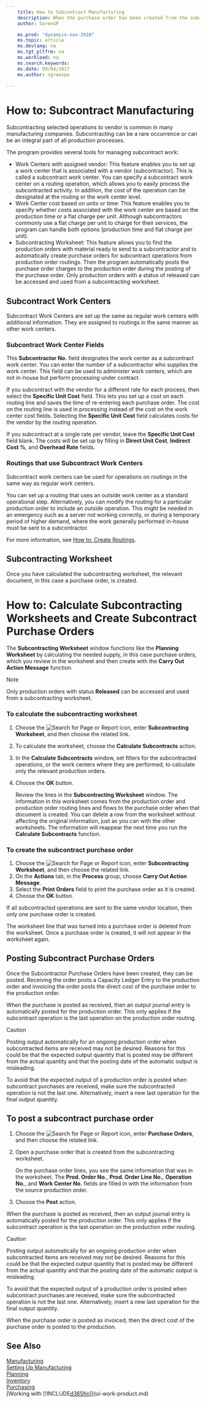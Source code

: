 ```yaml
---
    title: How to Subcontract Manufacturing 
    description: When the purchase order has been created from the subcontractor worksheet, then it can be posted.
    author: SorenGP

    ms.prod: "dynamics-nav-2018"
    ms.topic: article
    ms.devlang: na
    ms.tgt_pltfrm: na
    ms.workload: na
    ms.search.keywords:
    ms.date: 09/04/2017
    ms.author: sgroespe

---
```

# How to: Subcontract Manufacturing
Subcontracting selected operations to vendor is common in many manufacturing companies. Subcontracting can be a rare occurrence or can be an integral part of all production processes.

The program provides several tools for managing subcontract work:  

- Work Centers with assigned vendor: This feature enables you to set up a work center that is associated with a vendor (subcontractor). This is called a subcontract work center. You can specify a subcontract work center on a routing operation, which allows you to easily process the subcontracted activity. In addition, the cost of the operation can be designated at the routing or the work center level.  
- Work Center cost based on units or time: This feature enables you to specify whether costs associated with the work center are based on the production time or a flat charge per unit. Although subcontractors commonly use a flat charge per unit to charge for their services, the program can handle both options (production time and flat charge per unit).  
- Subcontracting Worksheet: This feature allows you to find the production orders with material ready to send to a subcontractor and to automatically create purchase orders for subcontract operations from production order routings. Then the program automatically posts the purchase order charges to the production order during the posting of the purchase order. Only production orders with a status of released can be accessed and used from a subcontracting worksheet.  

## Subcontract Work Centers  
Subcontract Work Centers are set up the same as regular work centers with additional information. They are assigned to routings in the same manner as other work centers.  

### Subcontract Work Center Fields  
This **Subcontractor No.** field designates the work center as a subcontract work center. You can enter the number of a subcontractor who supplies the work center. This field can be used to administer work centers, which are not in-house but perform processing under contract.  

If you subcontract with the vendor for a different rate for each process, then select the **Specific Unit Cost** field. This lets you set up a cost on each routing line and saves the time of re-entering each purchase order. The cost on the routing line is used in processing instead of the cost on the work center cost fields. Selecting the **Specific Unit Cost** field calculates costs for the vendor by the routing operation.  

If you subcontract at a single rate per vendor, leave the **Specific Unit Cost** field blank. The costs will be set up by filling in **Direct Unit Cost**, **Indirect Cost %**, and **Overhead Rate** fields.  

### Routings that use Subcontract Work Centers  
Subcontract work centers can be used for operations on routings in the same way as regular work centers.  

You can set up a routing that uses an outside work center as a standard operational step. Alternatively, you can modify the routing for a particular production order to include an outside operation. This might be needed in an emergency such as a server not working correctly, or during a temporary period of higher demand, where the work generally performed in-house must be sent to a subcontractor.  

For more information, see [How to: Create Routings](production-how-to-create-routings.md).  

## Subcontracting Worksheet  
Once you have calculated the subcontracting worksheet, the relevant document, in this case a purchase order, is created.  

# How to: Calculate Subcontracting Worksheets and Create Subcontract Purchase Orders
The **Subcontracting Worksheet** window functions like the **Planning Worksheet** by calculating the needed supply, in this case purchase orders, which you review in the worksheet and then create with the **Carry Out Action Message** function.  

> [!NOTE]  
>  Only production orders with status **Released** can be accessed and used from a subcontracting worksheet.  

### To calculate the subcontracting worksheet  
1.  Choose the ![Search for Page or Report](media/ui-search/search_small.png "Search for Page or Report icon") icon, enter **Subcontracting Worksheet**, and then choose the related link.  
2.  To calculate the worksheet, choose the **Calculate Subcontracts** action.  
3.  In the **Calculate Subcontracts** window, set filters for the subcontracted operations, or the work centers where they are performed, to calculate only the relevant production orders.  
4.  Choose the **OK** button.  

    Review the lines in the **Subcontracting Worksheet** window. The information in this worksheet comes from the production order and production order routing lines and flows to the purchase order when that document is created. You can delete a row from the worksheet without affecting the original information, just as you can with the other worksheets. The information will reappear the next time you run the **Calculate Subcontracts** function.  

### To create the subcontract purchase order  
1.  Choose the ![Search for Page or Report](media/ui-search/search_small.png "Search for Page or Report icon") icon, enter **Subcontracting Worksheet**, and then choose the related link.  
2.  On the **Actions** tab, in the **Process** group, choose **Carry Out Action Message**.  
3.  Select the **Print Orders** field to print the purchase order as it is created.  
4.  Choose the **OK** button.  

If all subcontracted operations are sent to the same vendor location, then only one purchase order is created.  

The worksheet line that was turned into a purchase order is deleted from the worksheet. Once a purchase order is created, it will not appear in the worksheet again.  

## Posting Subcontract Purchase Orders  
Once the Subcontractor Purchase Orders have been created, they can be posted. Receiving the order posts a Capacity Ledger Entry to the production order and invoicing the order posts the direct cost of the purchase order to the production order.  

When the purchase is posted as received, then an output journal entry is automatically posted for the production order. This only applies if the subcontract operation is the last operation on the production order routing.  

> [!CAUTION]  
>  Posting output automatically for an ongoing production order when subcontracted items are received may not be desired. Reasons for this could be that the expected output quantity that is posted may be different from the actual quantity and that the posting date of the automatic output is misleading.  
>   
>  To avoid that the expected output of a production order is posted when subcontract purchases are received, make sure the subcontracted operation is not the last one. Alternatively, insert a new last operation for the final output quantity.

## To post a subcontract purchase order  
1.  Choose the ![Search for Page or Report](media/ui-search/search_small.png "Search for Page or Report icon") icon, enter **Purchase Orders**, and then choose the related link.  
2.  Open a purchase order that is created from the subcontracting worksheet.  

    On the purchase order lines, you see the same information that was in the worksheet. The **Prod. Order No.**, **Prod. Order Line No.**, **Operation No.**, and **Work Center No.** fields are filled in with the information from the source production order.  

3.  Choose the **Post** action.  

When the purchase is posted as received, then an output journal entry is automatically posted for the production order. This only applies if the subcontract operation is the last operation on the production order routing.  

> [!CAUTION]  
>  Posting output automatically for an ongoing production order when subcontracted items are received may not be desired. Reasons for this could be that the expected output quantity that is posted may be different from the actual quantity and that the posting date of the automatic output is misleading.  
>   
>  To avoid that the expected output of a production order is posted when subcontract purchases are received, make sure the subcontracted operation is not the last one. Alternatively, insert a new last operation for the final output quantity.  

When the purchase order is posted as invoiced, then the direct cost of the purchase order is posted to the production.  

## See Also  
[Manufacturing](production-manage-manufacturing.md)    
[Setting Up Manufacturing](production-configure-production-processes.md)  
[Planning](production-planning.md)      
[Inventory](inventory-manage-inventory.md)  
[Purchasing](purchasing-manage-purchasing.md)  
[Working with [!INCLUDE[d365fin](includes/d365fin_md.md)]](ui-work-product.md)
